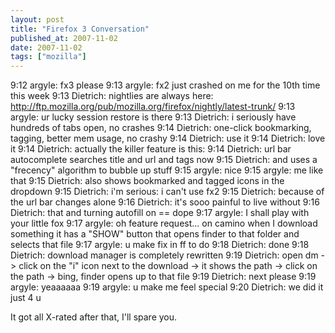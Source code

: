 ```yaml
---
layout: post
title: "Firefox 3 Conversation"
published_at: 2007-11-02
date: 2007-11-02
tags: ["mozilla"]
---
```


9:12 argyle: fx3 please
9:13 argyle: fx2 just crashed on me for the 10th time this week
9:13 Dietrich: nightlies are always here: http://ftp.mozilla.org/pub/mozilla.org/firefox/nightly/latest-trunk/
9:13 argyle: ur lucky session restore is there
9:13 Dietrich: i seriously have hundreds of tabs open, no crashes
9:14 Dietrich: one-click bookmarking, tagging, better mem usage, no crashy
9:14 Dietrich: use it
9:14 Dietrich: love it
9:14 Dietrich: actually the killer feature is this:
9:14 Dietrich: url bar autocomplete searches title and url and tags now
9:15 Dietrich: and uses a "frecency" algorithm to bubble up stuff
9:15 argyle: nice
9:15 argyle: me like that
9:15 Dietrich: also shows bookmarked and tagged icons in the dropdown
9:15 Dietrich: i'm serious: i can't use fx2
9:15 Dietrich: because of the url bar changes alone
9:16 Dietrich: it's sooo painful to live without
9:16 Dietrich: that and turning autofill on == dope
9:17 argyle: I shall play with your little fox
9:17 argyle: oh feature request... on camino when I download something it has a "SHOW" button that opens finder to that folder and selects that file
9:17 argyle: u make fix in ff to do
9:18 Dietrich: done
9:18 Dietrich: download manager is completely rewritten
9:19 Dietrich: open dm -> click on the "i" icon next to the download -> it shows the path -> click on the path -> bing, finder opens up to that file
9:19 Dietrich: next please
9:19 argyle: yeaaaaaa
9:19 argyle: u make me feel special
9:20 Dietrich: we did it just 4 u

It got all X-rated after that, I'll spare you.